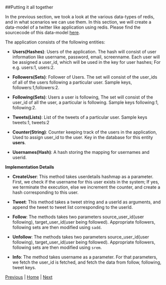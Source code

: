 ##Putting it all together

In the previous section, we took a look at the various data-types of redis, and in what scenarios we can use them. In this section, we will create a data-model of a twitter like application using redis. Please find the sourcecode of this data-model [here](https://github.com/joed7/Redis/blob/master/twitter.py). 

The application consists of the following entities:

* __Users(Hashes)__: Users of the application. The hash will consist of user information like username, password, email, screenname. Each user will be assigned a user_id, which will be used in the key for user hashes; For e.g. users:1, users:2.

* __Followers(Sets)__: Follower of Users. The set will consist of the user_ids of all of the users following a particular user. Sample keys, followers:1,followers:2.

* __Following(Sets)__: Users a user is following, The set will consist of the user_id of all the user, a particular is following. Sample keys following:1, following:2.

* __Tweets(Lists)__: List of the tweets of a particular user. Sample keys tweets:1, tweets:2

* __Counter(String)__: Counter keeping track of the users in the application, Used to assign user_id to the user. Key in the database for this entity __users__.

* __Usernames(Hash)__: A hash storing the mapping for usernames and userid.


__Implementation Details__

* __CreateUser__: This method takes userdetails hashmap as a parameter. First, we check if the username for this user exists in the system; If yes, we terminate the execution, else we increment the counter, and create a hash corresponding to this user.

* __Tweet__: This method takes a tweet string and a userId as arguments, and append the tweet to tweet list corresponding to the userId.

* __Follow__: The methods takes two parameters source_user_id(user following), target_user_id(user being followed). Appropriate followers, following sets are then modified using `sadd`.

* __Unfollow__:  The methods takes two parameters source_user_id(user following), target_user_id(user being followed). Appropriate followers, following sets are then modified using `srem`.

* __Info__: The method takes username as a parameter. For that parameters, we fetch the user_id is fetched, and fetch the data from follow, following, tweet keys.

[Previous](https://github.com/joed7/Redis/blob/master/redispy.md)  |  [Home](https://github.com/joed7/Redis/blob/master/home.md)  |  [Next](https://github.com/joed7/Redis/blob/master/pubsub.md)